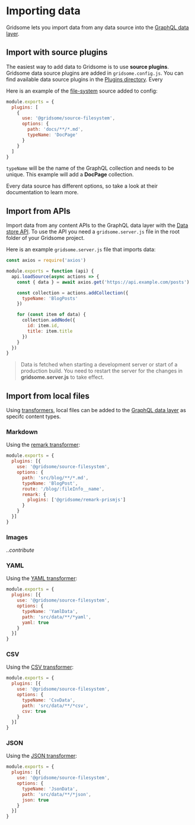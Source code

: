 # Importing data
Gridsome lets you import data from any data source into the [GraphQL data layer](/docs/data-layer/).

## Import with source plugins
The easiest way to add data to Gridsome is to use **source plugins**. Gridsome data source plugins are added in `gridsome.config.js`. You can find available data source plugins in the [Plugins directory](/plugins). Every

Here is an example of the [file-system](/plugins/@gridsome/source-filesystem) source added to config:

```js
module.exports = {
  plugins: [
    {
      use: '@gridsome/source-filesystem',
      options: {
        path: 'docs/**/*.md',
        typeName: 'DocPage'
      }
    }
  ]
}
```

`typeName` will be the name of the GraphQL collection and needs to be unique. This example will add a **DocPage** collection.

Every data source has different options, so take a look at their documentation to learn more.

## Import from APIs

Import data from any content APIs to the GraphQL data layer with the [Data store API](/docs/data-store-api/). To use the API you need a `gridsome.server.js` file in the root folder of your Gridsome project.


Here is an example `gridsome.server.js` file that imports data:

```js
const axios = require('axios')

module.exports = function (api) {
  api.loadSource(async actions => {
    const { data } = await axios.get('https://api.example.com/posts')

    const collection = actions.addCollection({
      typeName: 'BlogPosts'
    })

    for (const item of data) {
      collection.addNode({
        id: item.id,
        title: item.title
      })
    }
  })
}
```

> Data is fetched when starting a development server or start of a production build. You need to restart the server for the changes in **gridsome.server.js** to take effect.


## Import from local files

Using [transformers](/docs/transformer-api), local files can be added to the [GraphQL data layer](/docs/data-layer/) as specifc content types.

### Markdown

Using the [remark transformer](/plugins/@gridsome/transformer-remark):

```js
module.exports = {
  plugins: [{
    use: '@gridsome/source-filesystem',
    options: {
      path: 'src/blog/**/*.md',
      typeName: 'BlogPost',
      route: '/blog/:fileInfo__name',
      remark: {
        plugins: ['@gridsome/remark-prismjs']
      }
    }
  }]
}
```

### Images
*..contribute*

### YAML

Using the [YAML transformer](/plugins/@gridsome/transformer-yaml):

```js
module.exports = {
  plugins: [{
    use: '@gridsome/source-filesystem',
    options: {
      typeName: 'YamlData',
      path: 'src/data/**/*yaml',
      yaml: true
    }
  }]
}
```

### CSV

Using the [CSV transformer](/plugins/@gridsome/transformer-csv):

```js
module.exports = {
  plugins: [{
    use: '@gridsome/source-filesystem',
    options: {
      typeName: 'CsvData',
      path: 'src/data/**/*csv',
      csv: true
    }
  }]
}
```

### JSON

Using the [JSON transformer](/plugins/@gridsome/transformer-json):

```js
module.exports = {
  plugins: [{
    use: '@gridsome/source-filesystem',
    options: {
      typeName: 'JsonData',
      path: 'src/data/**/*json',
      json: true
    }
  }]
}
```
